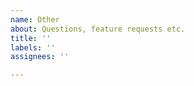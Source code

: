 ```yaml
---
name: Other
about: Questions, feature requests etc.
title: ''
labels: ''
assignees: ''

---
```


<!--
Not for reporting bugs. Please use the Bug report template instead
-->
